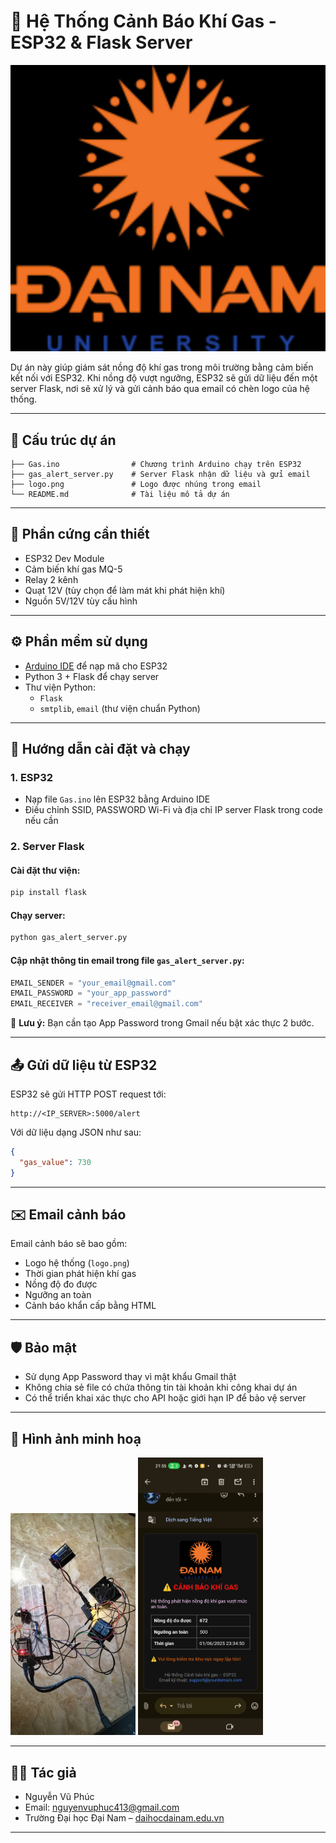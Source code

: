 # 🚨 Hệ Thống Cảnh Báo Khí Gas - ESP32 & Flask Server

![Logo](https://github.com/zzmzvn/BTL_TPTM-NNTM/blob/main/codePy/logo.png)

Dự án này giúp giám sát nồng độ khí gas trong môi trường bằng cảm biến kết nối với ESP32. Khi nồng độ vượt ngưỡng, ESP32 sẽ gửi dữ liệu đến một server Flask, nơi sẽ xử lý và gửi cảnh báo qua email có chèn logo của hệ thống.

---

## 📁 Cấu trúc dự án

```
├── Gas.ino                # Chương trình Arduino chạy trên ESP32
├── gas_alert_server.py    # Server Flask nhận dữ liệu và gửi email
├── logo.png               # Logo được nhúng trong email
└── README.md              # Tài liệu mô tả dự án
```

---

## 🔧 Phần cứng cần thiết

- ESP32 Dev Module
- Cảm biến khí gas MQ-5
- Relay 2 kênh
- Quạt 12V (tùy chọn để làm mát khi phát hiện khí)
- Nguồn 5V/12V tùy cấu hình

---

## ⚙️ Phần mềm sử dụng

- [Arduino IDE](https://www.arduino.cc/en/software) để nạp mã cho ESP32
- Python 3 + Flask để chạy server
- Thư viện Python:
  - `Flask`
  - `smtplib`, `email` (thư viện chuẩn Python)

---

## 🔌 Hướng dẫn cài đặt và chạy

### 1. ESP32

- Nạp file `Gas.ino` lên ESP32 bằng Arduino IDE
- Điều chỉnh SSID, PASSWORD Wi-Fi và địa chỉ IP server Flask trong code nếu cần

### 2. Server Flask

#### Cài đặt thư viện:
```bash
pip install flask
```

#### Chạy server:
```bash
python gas_alert_server.py
```

#### Cập nhật thông tin email trong file `gas_alert_server.py`:
```python
EMAIL_SENDER = "your_email@gmail.com"
EMAIL_PASSWORD = "your_app_password"
EMAIL_RECEIVER = "receiver_email@gmail.com"
```

📌 **Lưu ý:** Bạn cần tạo App Password trong Gmail nếu bật xác thực 2 bước.

---

## 📤 Gửi dữ liệu từ ESP32

ESP32 sẽ gửi HTTP POST request tới:

```
http://<IP_SERVER>:5000/alert
```

Với dữ liệu dạng JSON như sau:
```json
{
  "gas_value": 730
}
```

---

## ✉️ Email cảnh báo

Email cảnh báo sẽ bao gồm:
- Logo hệ thống (`logo.png`)
- Thời gian phát hiện khí gas
- Nồng độ đo được
- Ngưỡng an toàn
- Cảnh báo khẩn cấp bằng HTML

---

## 🛡️ Bảo mật

- Sử dụng App Password thay vì mật khẩu Gmail thật
- Không chia sẻ file có chứa thông tin tài khoản khi công khai dự án
- Có thể triển khai xác thực cho API hoặc giới hạn IP để bảo vệ server

---

## 📸 Hình ảnh minh hoạ

<img src="codePy/phanCung.png" width="200"/>
<img src="codePy/tB.png" width="200"/>

---

## 👨‍💻 Tác giả

- Nguyễn Vũ Phúc  
- Email: nguyenvuphuc413@gmail.com  
- Trường Đại học Đại Nam – [daihocdainam.edu.vn](https://dainam.edu.vn)

---
